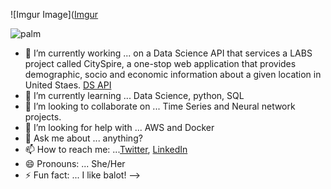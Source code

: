 
![Imgur Image]([Imgur](https://i.imgur.com/asUF6bz.gifv)

![palm](https://emojipedia-us.s3.dualstack.us-west-1.amazonaws.com/thumbs/120/emojidex/112/female-technologist_1f469-200d-1f4bb.png) 


- 🔭 I’m currently working ... on a Data Science API that services a LABS project called CitySpire, a one-stop web application that provides demographic, socio and economic information about a given location in United Staes. [DS API](https://h-ds2.cityspire.dev/#/)
- 🌱 I’m currently learning ... Data Science, python, SQL
- 👯 I’m looking to collaborate on ... Time Series and Neural network projects.
- 🤔 I’m looking for help with ... AWS and Docker
- 💬 Ask me about ... anything?
- 📫 How to reach me: ...[Twitter](https://twitter.com/JenniferOBanks1), [LinkedIn](https://www.linkedin.com/in/jenniferobanks/)
- 😄 Pronouns: ... She/Her
- ⚡ Fun fact: ... I like balot!
-->
